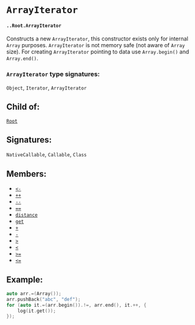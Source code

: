 # `ArrayIterator`

#### `..Root.ArrayIterator`

Constructs a new `ArrayIterator`, this constructor exists only for internal `Array` purposes. `ArrayIterator` is not memory safe (not aware of `Array` size). For creating `ArrayIterator` pointing to data use `Array.begin()` and `Array.end()`.

### `ArrayIterator` type signatures:

`Object`, `Iterator`, `ArrayIterator` 

## Child of:

[`Root`](docs..Root.md)

## Signatures:

`NativeCallable`, `Callable`, `Class`

## Members:

- [`<-`](docs..Root.ArrayIterator.less-.md)
- [`++`](docs..Root.ArrayIterator.++.md)
- [`--`](docs..Root.ArrayIterator.--.md)
- [`==`](docs..Root.ArrayIterator.==.md)
- [`distance`](docs..Root.ArrayIterator.distance.md)
- [`get`](docs..Root.ArrayIterator.get.md)
- [`+`](docs..Root.ArrayIterator.+.md)
- [`-`](docs..Root.ArrayIterator.-.md)
- [`>`](docs..Root.ArrayIterator.greater.md)
- [`<`](docs..Root.ArrayIterator.less.md)
- [`>=`](docs..Root.ArrayIterator.greater=.md)
- [`<=`](docs..Root.ArrayIterator.less=.md)


## Example:

```c
auto arr.=(Array());
arr.pushBack("abc", "def");
for (auto it.=(arr.begin()).!=, arr.end(), it.++, {
    log(it.get());
});
```